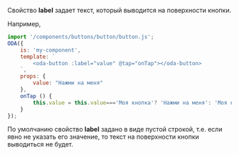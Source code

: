Свойство **label** задает текст, который выводится на поверхности кнопки.

Например,

```javascript _run_line_edit_loadoda_[my-component.js]
import '/components/buttons/button/button.js';
ODA({
    is: 'my-component',
    template: `
        <oda-button :label="value" @tap="onTap"></oda-button>
    `,
    props: {
        value: "Нажми на меня"
    },
    onTap () {
        this.value = this.value==='Моя кнопка'? 'Нажми на меня': 'Моя кнопка';
    }
});
```

По умолчанию свойство **label** задано в виде пустой строкой, т.е. если явно не указать его значение, то текст на поверхности кнопки выводиться не будет.
